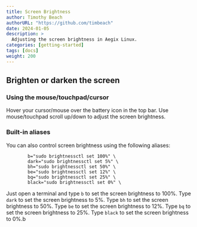 ```yaml
---
title: Screen Brightness
author: Timothy Beach
authorURL: "https://github.com/timbeach"
date: 2024-01-05
description: >
  Adjusting the screen brightness in Aegix Linux.
categories: [getting-started]
tags: [docs]
weight: 200
---
```


## Brighten or darken the screen

### Using the mouse/touchpad/cursor

Hover your cursor/mouse over the battery icon in the top bar. Use mouse/touchpad scroll up/down to adjust the screen brightness.

### Built-in aliases

You can also control screen brightness using the following aliases:

``` shell 
        b="sudo brightnessctl set 100%" \
        dark="sudo brightnessctl set 5%" \
        bh="sudo brightnessctl set 50%" \
        be="sudo brightnessctl set 12%" \
        bq="sudo brightnessctl set 25%" \
        black="sudo brightnessctl set 0%" \
```

Just open a terminal and type `b` to set the screen brightness to 100%. Type `dark` to set the screen brightness to 5%. Type `bh` to set the screen brightness to 50%. Type `be` to set the screen brightness to 12%. Type `bq` to set the screen brightness to 25%. Type `black` to set the screen brightness to 0%.b
